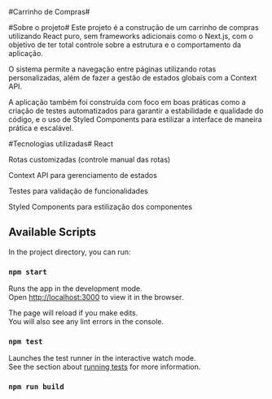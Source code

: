 #Carrinho de Compras#

#Sobre o projeto#
Este projeto é a construção de um carrinho de compras utilizando React puro, sem frameworks adicionais como o Next.js, com o objetivo de ter total controle sobre a estrutura e o comportamento da aplicação.

O sistema permite a navegação entre páginas utilizando rotas personalizadas, além de fazer a gestão de estados globais com a Context API.

A aplicação também foi construída com foco em boas práticas como a criação de testes automatizados para garantir a estabilidade e qualidade do código, e o uso de Styled Components para estilizar a interface de maneira prática e escalável.

#Tecnologias utilizadas#
React

Rotas customizadas (controle manual das rotas)

Context API para gerenciamento de estados

Testes para validação de funcionalidades

Styled Components para estilização dos componentes

## Available Scripts

In the project directory, you can run:

### `npm start`

Runs the app in the development mode.\
Open [http://localhost:3000](http://localhost:3000) to view it in the browser.

The page will reload if you make edits.\
You will also see any lint errors in the console.

### `npm test`

Launches the test runner in the interactive watch mode.\
See the section about [running tests](https://facebook.github.io/create-react-app/docs/running-tests) for more information.

### `npm run build`
